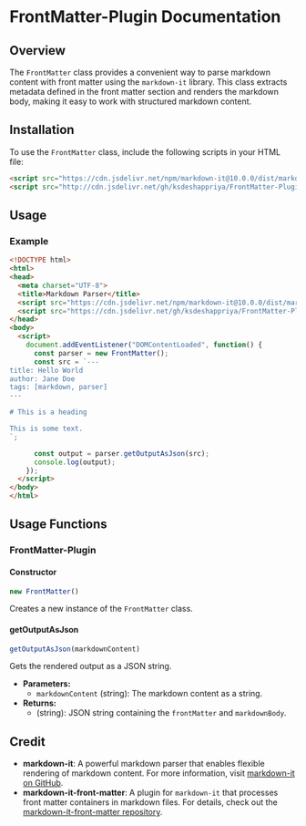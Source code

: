 # FrontMatter-Plugin Documentation

## Overview

The `FrontMatter` class provides a convenient way to parse markdown content with front matter using the `markdown-it` library. This class extracts metadata defined in the front matter section and renders the markdown body, making it easy to work with structured markdown content.

## Installation

To use the `FrontMatter` class, include the following scripts in your HTML file:

```html
<script src="https://cdn.jsdelivr.net/npm/markdown-it@10.0.0/dist/markdown-it.min.js"></script>
<script src="http://cdn.jsdelivr.net/gh/ksdeshappriya/FrontMatter-Plugin/frontMatter-plugin.js"></script>
```

## Usage

### Example

```html
<!DOCTYPE html>
<html>
<head>
  <meta charset="UTF-8">
  <title>Markdown Parser</title>
  <script src="https://cdn.jsdelivr.net/npm/markdown-it@10.0.0/dist/markdown-it.min.js"></script>
  <script src="https://cdn.jsdelivr.net/gh/ksdeshappriya/FrontMatter-Plugin/frontMatter-plugin.js"></script>
</head>
<body>
  <script>
    document.addEventListener("DOMContentLoaded", function() {
      const parser = new FrontMatter();
      const src = `---
title: Hello World
author: Jane Doe
tags: [markdown, parser]
---

# This is a heading

This is some text.
`;

      const output = parser.getOutputAsJson(src);
      console.log(output);
    });
  </script>
</body>
</html>
```

## Usage Functions

### FrontMatter-Plugin

#### Constructor

```javascript
new FrontMatter()
```

Creates a new instance of the `FrontMatter` class.

#### getOutputAsJson

```javascript
getOutputAsJson(markdownContent)
```

Gets the rendered output as a JSON string.

- **Parameters:**
  - `markdownContent` (string): The markdown content as a string.
- **Returns:**
  - (string): JSON string containing the `frontMatter` and `markdownBody`.

## Credit

- **markdown-it**: A powerful markdown parser that enables flexible rendering of markdown content. For more information, visit [markdown-it on GitHub](https://github.com/markdown-it/markdown-it).
- **markdown-it-front-matter**: A plugin for `markdown-it` that processes front matter containers in markdown files. For details, check out the [markdown-it-front-matter repository](https://github.com/ParkSB/markdown-it-front-matter).